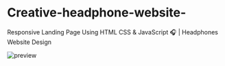 # Creative-headphone-website-
Responsive Landing Page Using HTML CSS &amp; JavaScript 🎧 | Headphones Website Design

![preview](https://user-images.githubusercontent.com/68613384/130307084-836d0aed-1e6c-4a26-abe0-c6003acbf195.png)
